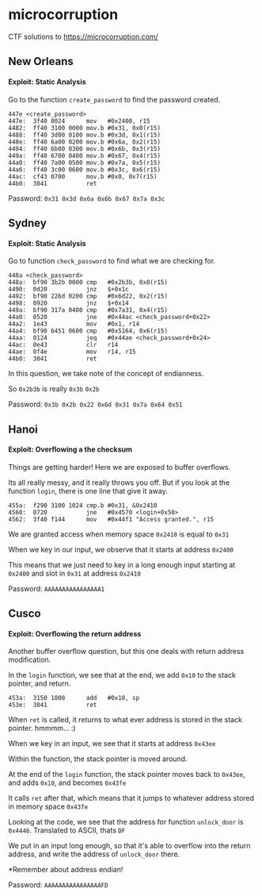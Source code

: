 # microcorruption
CTF solutions to https://microcorruption.com/

## New Orleans

#### Exploit: Static Analysis

Go to the function `create_password` to find the password created.

```
447e <create_password>
447e:  3f40 0024      mov	#0x2400, r15
4482:  ff40 3100 0000 mov.b	#0x31, 0x0(r15)
4488:  ff40 3d00 0100 mov.b	#0x3d, 0x1(r15)
448e:  ff40 6a00 0200 mov.b	#0x6a, 0x2(r15)
4494:  ff40 6b00 0300 mov.b	#0x6b, 0x3(r15)
449a:  ff40 6700 0400 mov.b	#0x67, 0x4(r15)
44a0:  ff40 7a00 0500 mov.b	#0x7a, 0x5(r15)
44a6:  ff40 3c00 0600 mov.b	#0x3c, 0x6(r15)
44ac:  cf43 0700      mov.b	#0x0, 0x7(r15)
44b0:  3041           ret
```

Password: `0x31 0x3d 0x6a 0x6b 0x67 0x7a 0x3c`

## Sydney

#### Exploit: Static Analysis

Go to function `check_password` to find what we are checking for.

```
448a <check_password>
448a:  bf90 3b2b 0000 cmp	#0x2b3b, 0x0(r15)
4490:  0d20           jnz	$+0x1c
4492:  bf90 226d 0200 cmp	#0x6d22, 0x2(r15)
4498:  0920           jnz	$+0x14
449a:  bf90 317a 0400 cmp	#0x7a31, 0x4(r15)
44a0:  0520           jne	#0x44ac <check_password+0x22>
44a2:  1e43           mov	#0x1, r14
44a4:  bf90 6451 0600 cmp	#0x5164, 0x6(r15)
44aa:  0124           jeq	#0x44ae <check_password+0x24>
44ac:  0e43           clr	r14
44ae:  0f4e           mov	r14, r15
44b0:  3041           ret
```

In this question, we take note of the concept of endianness.

So `0x2b3b` is really `0x3b` `0x2b`

Password: `0x3b 0x2b 0x22 0x6d 0x31 0x7a 0x64 0x51`

## Hanoi

#### Exploit: Overflowing a the checksum

Things are getting harder! Here we are exposed to buffer overflows.

Its all really messy, and it really throws you off. But if you look at the function `login`, there is one line that give it away.

```
455a:  f290 3100 1024 cmp.b	#0x31, &0x2410
4560:  0720           jne	#0x4570 <login+0x50>
4562:  3f40 f144      mov	#0x44f1 "Access granted.", r15
```

We are granted access when memory space `0x2410` is equal to `0x31`

When we key in our input, we observe that it starts at address `0x2400`

This means that we just need to key in a long enough input starting at `0x2400` and slot in `0x31` at address `0x2410`

Password: `AAAAAAAAAAAAAAAA1`

## Cusco

#### Exploit: Overflowing the return address

Another buffer overflow question, but this one deals with return address modification.

In the `login` function, we see that at the end, we add `0x10` to the stack pointer, and return.

```
453a:  3150 1000      add	#0x10, sp
453e:  3041           ret
```

When `ret` is called, it returns to what ever address is stored in the stack pointer. hmmmm... :)

When we key in an input, we see that it starts at address `0x43ee`

Within the function, the stack pointer is moved around.

At the end of the `login` function, the stack pointer moves back to `0x43ee`, and adds `0x10`, and becomes `0x43fe`

It calls `ret` after that, which means that it jumps to whatever address stored in memory space `0x43fe`

Looking at the code, we see that the address for function `unlock_door` is `0x4446`. Translated to ASCII, thats `DF`

We put in an input long enough, so that it's able to overflow into the return address, and write the address of `unlock_door` there.

*Remember about address endian!

Password: `AAAAAAAAAAAAAAAAFD`
